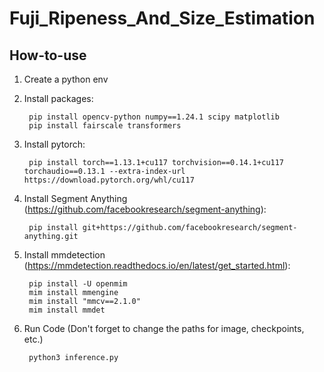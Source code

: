 # Fuji_Ripeness_And_Size_Estimation

## How-to-use

1. Create a python env
2. Install packages:
   
        pip install opencv-python numpy==1.24.1 scipy matplotlib
        pip install fairscale transformers
   
4. Install pytorch:
   
        pip install torch==1.13.1+cu117 torchvision==0.14.1+cu117 torchaudio==0.13.1 --extra-index-url https://download.pytorch.org/whl/cu117
   
5. Install Segment Anything (https://github.com/facebookresearch/segment-anything):

        pip install git+https://github.com/facebookresearch/segment-anything.git
   
6. Install mmdetection (https://mmdetection.readthedocs.io/en/latest/get_started.html):
   
        pip install -U openmim
        mim install mmengine
        mim install "mmcv==2.1.0"
        mim install mmdet
        
7. Run Code (Don't forget to change the paths for image, checkpoints, etc.)

        python3 inference.py 
